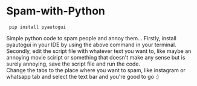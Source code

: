 # Spam-with-Python
     pip install pyautogui
Simple python code to spam people and annoy them...
     Firstly, install pyautogui in your IDE by using the above command in your terminal.                                       
          Secondly, edit the script file with whatever text you want to, like maybe an annoying movie sciript or something that doesn't make any sense but is surely annoying,
save the script file and run the code.                  
               Change the tabs to the place where you want to spam, like instagram or whatsapp tab and select the text bar and you're good to go
:)

